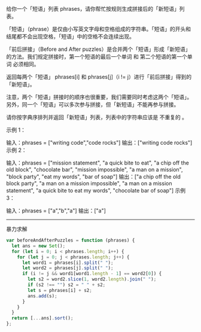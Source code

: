 给你一个「短语」列表 phrases，请你帮忙按规则生成拼接后的「新短语」列表。

「短语」（phrase）是仅由小写英文字母和空格组成的字符串。「短语」的开头和结尾都不会出现空格，「短语」中的空格不会连续出现。

「前后拼接」（Before and After puzzles）是合并两个「短语」形成「新短语」的方法。我们规定拼接时，第一个短语的最后一个单词 和 第二个短语的第一个单词 必须相同。

返回每两个「短语」 phrases[i] 和 phrases[j]（i != j）进行「前后拼接」得到的「新短语」。

注意，两个「短语」拼接时的顺序也很重要，我们需要同时考虑这两个「短语」。另外，同一个「短语」可以多次参与拼接，但「新短语」不能再参与拼接。

请你按字典序排列并返回「新短语」列表，列表中的字符串应该是 不重复的 。

示例 1：

输入：phrases = ["writing code","code rocks"]
输出：["writing code rocks"]
示例 2：

输入：phrases = ["mission statement",
"a quick bite to eat",
"a chip off the old block",
"chocolate bar",
"mission impossible",
"a man on a mission",
"block party",
"eat my words",
"bar of soap"]
输出：["a chip off the old block party",
"a man on a mission impossible",
"a man on a mission statement",
"a quick bite to eat my words",
"chocolate bar of soap"]
示例 3：

输入：phrases = ["a","b","a"]
输出：["a"]

---

暴力求解

```javascript
var beforeAndAfterPuzzles = function (phrases) {
  let ans = new Set();
  for (let i = 0; i < phrases.length; i++) {
    for (let j = 0; j < phrases.length; j++) {
      let word1 = phrases[i].split(" ");
      let word2 = phrases[j].split(" ");
      if (i != j && word1[word1.length - 1] == word2[0]) {
        let s2 = word2.slice(1, word2.length).join(" ");
        if (s2 !== "") s2 = " " + s2;
        let s = phrases[i] + s2;
        ans.add(s);
      }
    }
  }
  return [...ans].sort();
};
```
